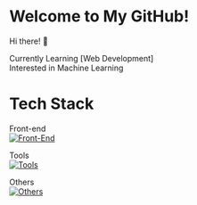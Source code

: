 # Welcome to My GitHub!

Hi there! 👋

Currently Learning [Web Development] <br>
Interested in Machine Learning
# Tech Stack

Front-end<br>
[![Front-End](https://skillicons.dev/icons?i=js,html,css)](https://skillicons.dev)<br>

Tools<br>
[![Tools](https://skillicons.dev/icons?i=github,git,vscode)](https://skillicons.dev)<br>

Others<br>
[![Others](https://skillicons.dev/icons?i=python)](https://skillicons.dev)<br>
